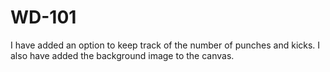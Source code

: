# WD-101

I have added an option to keep track of the number of punches and kicks.
I also have added the background image to the canvas.
